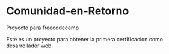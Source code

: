 # Comunidad-en-Retorno
Proyecto para freecodecamp

Este es un proyecto para obtener la primera certificacion como desarrollador web.
